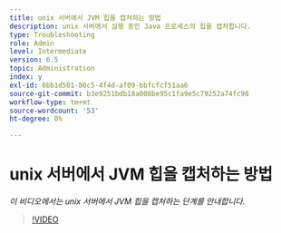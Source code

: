 ```yaml
---
title: unix 서버에서 JVM 힙을 캡처하는 방법
description: unix 서버에서 실행 중인 Java 프로세스의 힙을 캡처합니다.
type: Troubleshooting
role: Admin
level: Intermediate
version: 6.5
topic: Administration
index: y
exl-id: 6bb1d501-80c5-4f4d-af09-bbfcfcf51aa6
source-git-commit: b3e9251bdb18a008be95c1fa9e5c79252a74fc98
workflow-type: tm+mt
source-wordcount: '53'
ht-degree: 0%

---
```


# unix 서버에서 JVM 힙을 캡처하는 방법

*이 비디오에서는 unix 서버에서 JVM 힙을 캡처하는 단계를 안내합니다.*

>[!VIDEO](https://video.tv.adobe.com/v/335489?quality=12&learn=on)
